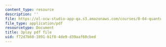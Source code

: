 ```yaml
---
content_type: resource
description: ''
file: https://ol-ocw-studio-app-qa.s3.amazonaws.com/courses/8-04-quantum-physics-i-spring-2016/f72d7b601891b1f84de9d39aaf60cbed_EJWG9-etPFw.pdf
file_type: application/pdf
resourcetype: Document
title: 3play pdf file
uid: f72d7b60-1891-b1f8-4de9-d39aaf60cbed
---
```

